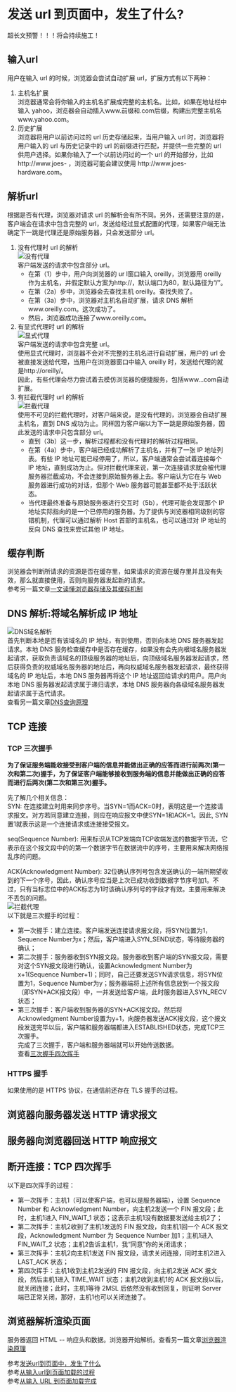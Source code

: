 # 发送 url 到页面中，发生了什么?
超长文预警！！！将会持续施工！
## 输入url
用户在输入 url 的时候，浏览器会尝试自动扩展 url，扩展方式有以下两种：  
1. 主机名扩展  
浏览器通常会将你输入的主机名扩展成完整的主机名。比如，如果在地址栏中输入 yahoo，浏览器会自动插入www.前缀和.com后缀，构建出完整主机名www.yahoo.com。  
2. 历史扩展  
浏览器将用户以前访问过的 url 历史存储起来，当用户输入 url 时，浏览器将用户输入的 url 与历史记录中的 url 的前缀进行匹配，并提供一些完整的 url 供用户选择。如果你输入了一个以前访问过的一个 url 的开始部分，比如 http:\/\/www\.joes\- ，浏览器可能会建议使用 http:\/\/www\.joes\-hardware.com。  
## 解析url
根据是否有代理，浏览器对请求 url 的解析会有所不同。另外，还需要注意的是，客户端会在请求中包含完整的 url，发送给经过显式配置的代理，如果客户端无法确定下一跳是代理还是原始服务器，只会发送部分 url。  
1. 没有代理时 url 的解析  
    ![没有代理](/images/noproxy.png)  
    客户端发送的请求中包含部分 url。  
    - 在第（1）步中，用户向浏览器的 ur l窗口输入 oreilly，浏览器用 oreilly 作为主机名，并假定默认方案为http:\/\/，默认端口为80，默认路径为“/”。  
    - 在第（2a）步中，浏览器会去查找主机 oreilly。查找失败了。  
    - 在第（3a）步中，浏览器对主机名自动扩展，请求 DNS 解析www.oreilly.com。这次成功了。  
    - 然后，浏览器成功连接了www.oreilly.com。  
2. 有显式代理时 url 的解析  
    ![显式代理](/images/xianshiProxy.png)    
    客户端发送的请求中包含完整 url。  
    使用显式代理时，浏览器不会对不完整的主机名进行自动扩展，用户的 url 会被直接发送给代理，当用户在浏览器窗口中输入 oreilly 时，发送给代理的就是http:\/\/oreilly\/。    
    因此，有些代理会尽力尝试着去模仿浏览器的便捷服务，包括www...com自动扩展。  
3. 有拦截代理时 url 的解析  
    ![拦截代理](/images/lanjieProxy.png)  
    使用不可见的拦截代理时，对客户端来说，是没有代理的，浏览器会自动扩展主机名，直到 DNS 成功为止。同样因为客户端以为下一跳是原始服务器，因此发送的请求中只包含部分 url。  
    - 直到（3b）这一步，解析过程都和没有代理时的解析过程相同。  
    - 在第（4a）步中，客户端已经成功解析了主机名，并有了一张 IP 地址列表。有些 IP 地址可能已经停用了，所以，客户端通常会尝试着连接每个 IP 地址，直到成功为止。但对拦截代理来说，第一次连接请求就会被代理服务器拦截成功，不会连接到原始服务器上去。客户端认为它在与 Web 服务器进行成功的对话，但那个 Web 服务器可能甚至都不处于活跃状态。  
    - 当代理最终准备与原始服务器进行交互时（5b），代理可能会发现那个 IP 地址实际指向的是一个已停用的服务器。为了提供与浏览器相同级别的容错机制，代理可以通过解析 Host 首部的主机名，也可以通过对 IP 地址的反向 DNS 查找来尝试其他 IP 地址。  
## 缓存判断
浏览器会判断所请求的资源是否在缓存里，如果请求的资源在缓存里并且没有失效，那么就直接使用，否则向服务器发起新的请求。  
参考另一篇文章[一文读懂浏览器存储及其缓存机制](https://mp.weixin.qq.com/s/APq-O48Hz66CiKVA1BpwnQ)
## DNS 解析:将域名解析成 IP 地址  
![DNS域名解析](/images/DNS-parse.png)  
首先判断本地是否有该域名的 IP 地址，有则使用，否则向本地 DNS 服务器发起请求。本地 DNS 服务检查缓存中是否存在缓存，如果没有会先向根域名服务器发起请求，获取负责该域名的顶级服务器的地址后，向顶级域名服务器发起请求，然后获得负责的权威域名服务器的地址后，再向权威域名服务器发起请求，最终获得域名的 IP 地址后，本地 DNS 服务器再将这个 IP 地址返回给请求的用户。用户向本地 DNS 服务器发起请求属于递归请求，本地 DNS 服务器向各级域名服务器发起请求属于迭代请求。  
查看另一篇文章[DNS查询原理](https://github.com/adele-ty/HTTP/blob/main/DNS%E6%9F%A5%E8%AF%A2%E5%8E%9F%E7%90%86.md)
## TCP 连接
### TCP 三次握手  
**为了保证服务端能收接受到客户端的信息并能做出正确的应答而进行前两次(第一次和第二次)握手，为了保证客户端能够接收到服务端的信息并能做出正确的应答而进行后两次(第二次和第三次)握手。**  

先了解几个相关信息：  
SYN: 在连接建立时用来同步序号。当SYN=1而ACK=0时，表明这是一个连接请求报文。对方若同意建立连接，则应在响应报文中使SYN=1和ACK=1。因此, SYN置1就表示这是一个连接请求或连接接受报文。  

seq(Sequence Number): 用来标识从TCP发端向TCP收端发送的数据字节流，它表示在这个报文段中的的第一个数据字节在数据流中的序号，主要用来解决网络报乱序的问题。  

ACK(Acknowledgment Number): 32位确认序列号包含发送确认的一端所期望收到的下一个序号，因此，确认序号应当是上次已成功收到数据字节序号加1。不过，只有当标志位中的ACK标志为1时该确认序列号的字段才有效。主要用来解决不丢包的问题。  
![拦截代理](/images/tcp-connection.png)  
以下就是三次握手的过程：  
- 第一次握手：建立连接。客户端发送连接请求报文段，将SYN位置为1，Sequence Number为x；然后，客户端进入SYN_SEND状态，等待服务器的确认；  
- 第二次握手：服务器收到SYN报文段。服务器收到客户端的SYN报文段，需要对这个SYN报文段进行确认，设置Acknowledgment Number为x+1(Sequence Number+1)；同时，自己还要发送SYN请求信息，将SYN位置为1，Sequence Number为y；服务器端将上述所有信息放到一个报文段（即SYN+ACK报文段）中，一并发送给客户端，此时服务器进入SYN_RECV状态；  
- 第三次握手：客户端收到服务器的SYN+ACK报文段。然后将Acknowledgment Number设置为y+1，向服务器发送ACK报文段，这个报文段发送完毕以后，客户端和服务器端都进入ESTABLISHED状态，完成TCP三次握手。  
完成了三次握手，客户端和服务器端就可以开始传送数据。  
查看[三次握手四次挥手](https://github.com/jawil/blog/issues/14)  
### HTTPS 握手
如果使用的是 HTTPS 协议，在通信前还存在 TLS 握手的过程。
## 浏览器向服务器发送 HTTP 请求报文  

## 服务器向浏览器回送 HTTP 响应报文  

## 断开连接：TCP 四次挥手  
以下是四次挥手的过程：  
- 第一次挥手：主机1（可以使客户端，也可以是服务器端），设置 Sequence Number 和 Acknowledgment Number，向主机2发送一个 FIN 报文段；此时，主机1进入 FIN_WAIT_1 状态；这表示主机1没有数据要发送给主机2了；  
- 第二次挥手：主机2收到了主机1发送的 FIN 报文段，向主机1回一个 ACK 报文段，Acknowledgment Number 为 Sequence Number 加1；主机1进入 FIN_WAIT_2 状态；主机2告诉主机1，我“同意”你的关闭请求；  
- 第三次挥手：主机2向主机1发送 FIN 报文段，请求关闭连接，同时主机2进入 LAST_ACK 状态；  
- 第四次挥手：主机1收到主机2发送的 FIN 报文段，向主机2发送 ACK 报文段，然后主机1进入 TIME_WAIT 状态；主机2收到主机1的 ACK 报文段以后，就关闭连接；此时，主机1等待 2MSL 后依然没有收到回复，则证明 Server 端已正常关闭，那好，主机1也可以关闭连接了。  
## 浏览器解析渲染页面
服务器返回 HTML -- 响应头和数据。浏览器开始解析。查看另一篇文章[浏览器渲染原理](https://github.com/creeperyang/blog/issues/61)

参考[发送url到页面中，发生了什么](https://segmentfault.com/a/1190000006879700)  
参考[从输入url到页面加载的过程](https://dailc.github.io/2018/03/12/whenyouenteraurl.html)  
参考[从输入 URL 到页面加载完成](http://fex.baidu.com/blog/2014/05/what-happen/)

